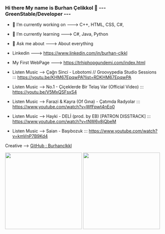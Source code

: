 ### Hi there My name is Burhan Çelikkol 👋      ---  GreenStable/Developer  ---

  - 🔭 I’m currently working on ---> C++, HTML, CSS, C#, 
  - 🌱 I’m currently learning   ---> C#, Java, Python
  - 💬 Ask me about             ---> About everything

  - Linkedin         ---> https://www.linkedin.com/in/burhan-clkkl
  - My First WebPage ---> https://trhiphopgundemi.com/index.html
 
  - Listen Music --> Çağrı Sinci - Lobotomi // Groovypedia Studio Sessions   ::: https://youtu.be/KHM67EpqwPA?list=RDKHM67EpqwPA
  - Listen Music --> No.1 - Çiçeklerde Bir Telaş Var (Official Video)        ::: https://youtu.be/V5MxQSFsxS4
  - Listen Music --> Farazi & Kayra (Of Gına) - Çatımda Radyolar             ::: https://www.youtube.com/watch?v=WfFpwt4nEo0
  - Listen Music --> Hayki - DELİ (prod. by EB) [PATRON DISSTRACK]           ::: https://www.youtube.com/watch?v=tNW6v8jQbeM
  - Listen Music --> Saian - Başıbozuk                                       ::: https://www.youtube.com/watch?v=kmVnP7B9Kd4

Creative --> <a href="https://github.com/burhanclkkl">GitHub : Burhanclkkl</a>

<img src="https://cdn.r10.net/image.php?u=79265" width="250px" height="250px" float=left >
<img src="https://media0.giphy.com/media/p4NLw3I4U0idi/giphy.gif" width="250px" height="250px" float=left>

